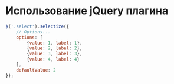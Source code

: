 # Использование jQuery плагина

```js
$('.select').selectize({
    // Options...
    options: [
        {value: 1, label: 1},
        {value: 2, label: 2},
        {value: 3, label: 3},
        {value: 4, label: 4}
    ],
    defaultValue: 2
});
```